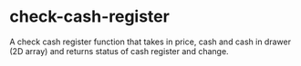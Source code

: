 # check-cash-register
A check cash register function that takes in price, cash and cash in drawer (2D array) and returns status of cash register and change.
